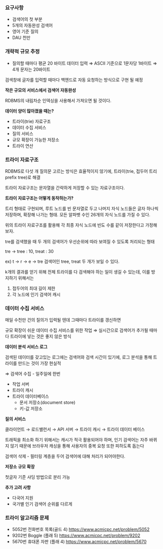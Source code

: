 ### 요구사항

- 검색어의 첫 부분
- 5개의 자동완성 검색어
- 영어 기준 질의
- DAU 천만

### 개략적 규모 추정

- 질의할 때마다 평균 20 바이트 데이터 입력
⇒ ASCII 기준으로 1문자당 1바이트
⇒ 4개 문자는 20바이트

검색창에 글자를 입력할 때마다 백엔드로 자동 요청하는 방식으로 구현 될 예정

**작은 규모의 서비스에서 검색어 자동완성**

RDBMS의 내림차순 인덱싱을 사용해서 가져오면 될 것이다.

**데이터 양이 많아졌을 때는?**

- 트라이(trie) 자료구조
- 데이터 수집 서비스
- 질의 서비스
- 규모 확장이 가능한 저장소
- 트라이 연산

### 트라이 자료구조

RDBMS로 다섯 개 질의문 고르는 방식은 효율적이지 않기에, 트라이(trie, 접두어 트리prefix tree)로 해결

트라이 자료구조는 문자열을 간략하게 저장할 수 있는 자료구조이다.

**트라이 자료구조는 어떻게 동작하는가?**

트리 형태로 구현되며, 루트 노드를 빈 문자열로 두고 나머지 자식 노드들은 글자 하나씩 저장하며, 확장해 나가는 형태. 모든 알파벳 수인 26개의 자식 노드를 가질 수 있다.

위의 트라이 자료구조를 활용해 각 최종 자식 노드에 빈도 수를 같이 저장한다고 가정해보자.

tre를 검색했을 때 두 개의 검색어가 우선순위에 따라 보여질 수 있도록 처리되는 형태

tre → tree : 10, treat : 30

ex) t → r → e → tre 검색어인 tree, treat 두 개가 보일 수 있다.

k개의 결과를 얻기 위해 전체 트라이를 다 검색해야 하는 일이 생길 수 있는데, 이를 방지하기 위해서는

1. 접두어의 최대 길이 제한
2. 각 노드에 인기 검색어 캐시

### 데이터 수집 서비스

매일 수천만 건의 질의가 입력될 텐데 그때마다 트라이를 갱신하면 

규모 확장이 쉬운 데이터 수집 서비스를 위한 작업
⇒ 실시간으로 검색어가 추가될 때마다 트라이에 넣는 것은 좋지 않은 방식

**데이터 분석 서비스 로그**

검색된 데이터를 갖고있는 로그에는 검색어와 검색 시간이 있기에, 로그 분석을 통해 트라이를 만드는 것이 가장 현실적

⇒ 검색어 수집 - 일주일에 한번

- 작업 서버
- 트라이 캐시
- 트라이 데이터베이스
    - 문서 저장소(document store)
    - 키-값 저장소

**질의 서비스**

클라이언트 → 로드밸런서 → API 서버 → 트라이 캐시 → 트라이 데이터 베이스

트래픽을 최소화 하기 위해서는 캐시가 적극 활용되어야 하며, 인기 검색어는 자주 바뀌지 않기 때문에 브라우저 캐싱을 통해 사용자의 중복 요청 또한 피하도록 돕는다

검색어 삭제 - 필터링 계층을 두어 검색어에 대해 처리가 되어야한다.

**저장소 규모 확장**

첫글자 기준 샤딩 방법으로 분리 가능

**추가 고려 사항**

- 다국어 지원
- 국가별 인기 검색어 순위를 다르게

### 트라이 알고리즘 문제

- 5052번 전화번호 목록(골드 4) https://www.acmicpc.net/problem/5052
- 9202번 Boggle (플래 5) https://www.acmicpc.net/problem/9202
- 5670번 휴대폰 자판 (플래 4) https://www.acmicpc.net/problem/5670
